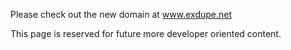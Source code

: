 Please check out the new domain at www.exdupe.net

This page is reserved for future more developer oriented content.

